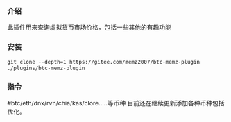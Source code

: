 ### 介绍
 此插件用来查询虚拟货币市场价格，包括一些其他的有趣功能

### 安装

```
git clone --depth=1 https://gitee.com/memz2007/btc-memz-plugin ./plugins/btc-memz-plugin
```

### 指令
 #btc/eth/dnx/rvn/chia/kas/clore.....等币种
 目前还在继续更新添加各种币种包括优化。